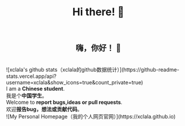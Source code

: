 <h1 align="center"> Hi there! 👋</h1><br>
<h2 align="center"> 嗨，你好！ 👋</h2><br>
![xclala's github stats（xclala的github数据统计）](https://github-readme-stats.vercel.app/api?username=xclala&show_icons=true&count_private=true)<br>
I am a <strong>Chinese student</strong>.<br>
我是个<strong>中国学生</strong>。<br>
Welcome to <strong>report bugs,ideas or pull requests</strong>.<br>
欢迎<strong>报告bug，想法或贡献代码</strong>。<br>
![My Personal Homepage（我的个人网页官网）](https://xclala.github.io)


